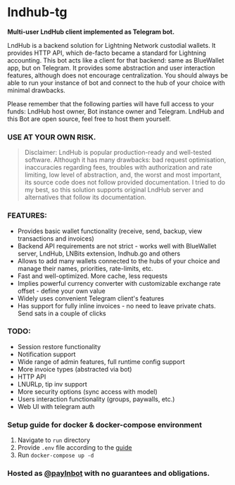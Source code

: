 # lndhub-tg
**Multi-user LndHub client implemented as Telegram bot.**

LndHub is a backend solution for Lightning Network custodial wallets. It provides HTTP API, which de-facto became a standard for Lightning accounting. This bot acts like a client for that backend: same as BlueWallet app, but on Telegram. It provides some abstraction and user interaction features, although does not encourage centralization. You should always be able to run your instance of bot and connect to the hub of your choiсe with minimal drawbacks.

Please remember that the following parties will have full access to your funds: LndHub host owner, Bot instance owner and Telegram. LndHub and this Bot are open source, feel free to host them yourself.

### USE AT YOUR OWN RISK.

> Disclaimer: LndHub is popular production-ready and well-tested software. Although it has many drawbacks: bad request optimisation,  inaccuracies regarding fees, troubles with authorization and rate limiting, low level of abstraction, and, the worst and most important, its source code does not follow provided documentation. I tried to do my best, so this solution supports original LndHub server and alternatives that follow its documentation.

### FEATURES:
- Provides basic wallet functionality (receive, send, backup, view transactions and invoices)
- Backend API requirements are not strict - works well with BlueWallet server, LndHub, LNBits extension, lndhub.go and others
- Allows to add many wallets connected to the hubs of your choice and manage their names, priorities, rate-limits, etc.
- Fast and well-optimized. More cache, less requests
- Implies powerful currency converter with customizable exchange rate offset - define your own value
- Widely uses convenient Telegram client's features
- Has support for fully inline invoices - no need to leave private chats. Send sats in a couple of clicks

### TODO:
- Session restore functionality
- Notification support
- Wide range of admin features, full runtime config support
- More invoice types (abstracted via bot)
- HTTP API
- LNURLp, tip inv support
- More security options (sync access with model)
- Users interaction functionality (groups, paywalls, etc.)
- Web UI with telegram auth

### Setup guide for docker & docker-compose environment
1. Navigate to `run` directory
2. Provide `.env` file according to the [guide](run/env-guide.md)
3. Run `docker-compose up -d`

### Hosted as [@paylnbot](https://t.me/paylnbot) with no guarantees and obligations.